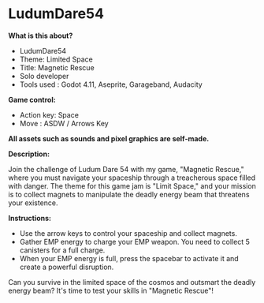 # LudumDare54

**What is this about?**

* LudumDare54
* Theme: Limited Space
* Title: Magnetic Rescue​
* Solo developer
* Tools used : Godot 4.11, Aseprite, Garageband, Audacity

**Game control:**

* Action key: Space
* Move : ASDW / Arrows Key

**All assets such as sounds and pixel graphics are self-made.**

**Description:**

Join the challenge of Ludum Dare 54 with my game, "Magnetic Rescue," where you must navigate your spaceship through a treacherous space filled with danger. The theme for this game jam is "Limit Space," and your mission is to collect magnets to manipulate the deadly energy beam that threatens your existence.

**Instructions:**

* Use the arrow keys to control your spaceship and collect magnets.
* Gather EMP energy to charge your EMP weapon. You need to collect 5 canisters for a full charge.
* When your EMP energy is full, press the spacebar to activate it and create a powerful disruption.

Can you survive in the limited space of the cosmos and outsmart the deadly energy beam? It's time to test your skills in "Magnetic Rescue"!
